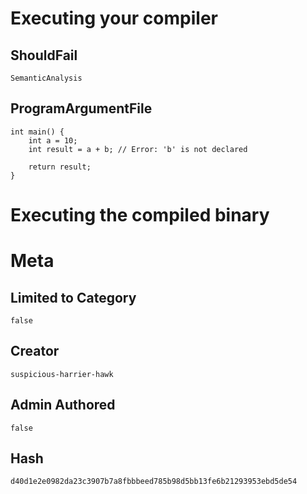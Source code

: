 # Executing your compiler

## ShouldFail

```
SemanticAnalysis
```

## ProgramArgumentFile

```
int main() {
    int a = 10;
    int result = a + b; // Error: 'b' is not declared
    
    return result;
}
```

# Executing the compiled binary

# Meta

## Limited to Category

```
false
```

## Creator

```
suspicious-harrier-hawk
```

## Admin Authored

```
false
```

## Hash

```
d40d1e2e0982da23c3907b7a8fbbbeed785b98d5bb13fe6b21293953ebd5de54
```
